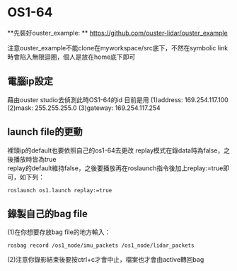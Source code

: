 # OS1-64

**先裝好ouster_example: **  https://github.com/ouster-lidar/ouster_example

注意ouster_example不能clone在myworkspace/src底下，不然在symbolic link時會陷入無限迴圈，個人是放在home底下即可

電腦ip設定
----------

藉由ouster studio去偵測此時OS1-64的id
目前是用
  (1)address: 169.254.117.100
  (2)mask: 255.255.255.0
  (3)gateway: 169.254.117.254
  
  
launch file的更動
----------

裡頭ip的default也要依照自己的os1-64去更改
replay模式在錄data時為false，之後播放時皆為true  
replay的default維持false，之後要播放再在roslaunch指令後加上replay:=true即可，如下列：

`roslaunch os1.launch replay:=true`
   

錄製自己的bag file 
----------

  (1)在你想要存放bag file的地方輸入：
  
  `rosbag record /os1_node/imu_packets /os1_node/lidar_packets`  
  
  (2)注意你錄影結束後要按ctrl+c才會中止，檔案也才會由active轉回bag
